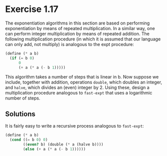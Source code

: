 Exercise 1.17
=============
The exponentiation algorithms in this section are based on performing exponentiation by means of repeated multiplication. 
In a similar way, one can perform integer multiplication by means of repeated addition. 
The following multiplication procedure (in which it is assumed that our language can only add, not multiply) is analogous to the expt procedure:

```scheme
(define (* a b)
  (if (= b 0)
      0
      (+ a (* a (- b 1)))))
```

This algorithm takes a number of steps that is linear in b. Now suppose we include, together with addition, operations `double`, which doubles an integer, and `halve`, which divides an (even) integer by 2. Using these, design a multiplication procedure analogous to `fast-expt` that uses a logarithmic number of steps.


Solutions
---------
It is fairly easy to write a recursive process analogous to `fast-expt`:

```scheme
(define (* a b)
  (cond ((= b 0) 0)
        ((even? b) (double (* a (halve b))))
        (else (+ a (* a (- b 1))))))
```
